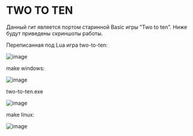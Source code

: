 # TWO TO TEN
Данный гит является портом старинной Basic игры "Two to ten". Ниже будут приведены скриншоты работы.

Переписанная под Lua игра two-to-ten:

![image](https://github.com/user-attachments/assets/bb45f62d-89d5-4224-b61d-0831e92a3805)

make windows:

![image](https://github.com/user-attachments/assets/c3835ec2-89a5-4d2b-866d-73858e22b3d2)

two-to-ten.exe

![image](https://github.com/user-attachments/assets/fe08f009-7bd6-4350-9de4-8ff9f1cc5609)

make linux:

![image](https://github.com/user-attachments/assets/ec618fa6-81a5-49f1-b6b8-618661fe2db3)

